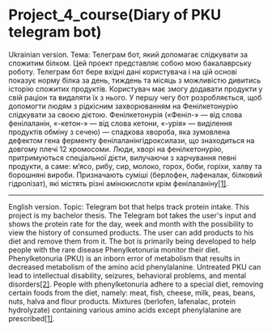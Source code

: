 # Project_4_course(Diary of PKU telegram bot)
Ukrainian version.
Тема: Телеграм бот, який допомагає слідкувати за спожитим білком.
Цей проект представляє собою мою бакалаврську роботу. Телеграм бот бере вхідні дані користувача і на цій основі показує норму білка за день, тиждень та місяць з можливістю дивитись історію спожитих продуктів. Користувач має змогу додавати продукти у свій раціон та видаляти їх з нього. У першу чегу бот розробляється, щоб допомогти людям з рідкісним захворюванням на Фенілкетонурію слідкувати за своєю дієтою.
Фенілкетонурія («Феніл-» — від слова фенілаланін, «-кетон-» — від слова кетони, «-урія» — виділення продуктів обміну з сечею) — спадкова хвороба, яка зумовлена дефектом гена ферменту фенілаланінгідроксилази, що знаходиться на довгому плечі 12 хромосоми. Люди, хворі на фенілкетонурію, притримуються спеціальної дієти, вилучаючи з харчування певні продукти, а саме: м’ясо, рибу, сир, молоко, горох, боби, горіхи, халву та борошняні вироби. Призначають суміші (берлофен, лафеналак, білковий гідролізат), які містять різні амінокислоти крім фенілаланіну[[1]](https://uk.wikipedia.org/wiki/%D0%A4%D0%B5%D0%BD%D1%96%D0%BB%D0%BA%D0%B5%D1%82%D0%BE%D0%BD%D1%83%D1%80%D1%96%D1%8F).

---
English version.
Topic: Telegram bot that helps track protein intake.
This project is my bachelor thesis. The Telegram bot takes the user's input and shows the protein rate for the day, week and month with the possibility to view the history of consumed products. The user can add products to his diet and remove them from it. The bot is primarily being developed to help people with the rare disease Phenylketonuria monitor their diet.
Phenylketonuria (PKU) is an inborn error of metabolism that results in decreased metabolism of the amino acid phenylalanine. Untreated PKU can lead to intellectual disability, seizures, behavioral problems, and mental disorders[[2]](https://en.wikipedia.org/wiki/Phenylketonuria). People with phenylketonuria adhere to a special diet, removing certain foods from the diet, namely: meat, fish, cheese, milk, peas, beans, nuts, halva and flour products. Mixtures (berlofen, lafenalac, protein hydrolyzate) containing various amino acids except phenylalanine are prescribed[[1]](https://uk.wikipedia.org/wiki/%D0%A4%D0%B5%D0%BD%D1%96%D0%BB%D0%BA%D0%B5%D1%82%D0%BE%D0%BD%D1%83%D1%80%D1%96%D1%8F).
